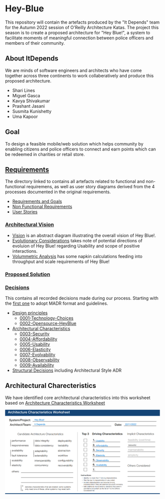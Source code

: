 # Hey-Blue

This repository will contain the artefacts produced by the "It Depends" team for the Autumn 2022 session of O'Reilly Architecture Katas. The project this season is to create a proposed architecture for "Hey Blue!", a system to facilitate moments of meaningful connection between police officers and members of their community.

## About ItDepends
We are minds of software engineers and architects who have come together across three continents to work collaberatively and produce this proposed architecture.

- Shari Lines
- Miguel Gasca
- Kavya Shivakumar
- Prashant Jasani
- Susmita Kunishetty
- Uma Kapoor

## Goal
To design a feasible mobile/web solution which helps community by enabling citizens and police officers to connect and earn points which can be redeemed in charities or retail store. 

## [Requirements](Requirements)

The directory linked to contains all artefacts related to functional and non-functional requiremens, as well as user story diagrams derived from the 4 processes documented in the original requirements.

- [Requirements and Goals](Requirements/Requirements_And_Goals.md)
- [Non Functional Requirements](Requirements/Non_Functional_Requirements.md)
- [User Stories](Requirements/UserStories)

### [Architectural Vision](Vision%20and%20Context)

- [Vision](Vision%20and%20Context/context%20and%20vision.jpg) is an abstract diagram illustrating the overall vision of Hey Blue!.
- [Evolutionary Considerations](Vision%20and%20Context/Evolutionary%20Considerations.md) takes note of potential directions of evoluion of Hey Blue! regarding Usability and scope of positive interactions.
- [Volummetric Analysis](Vision%20and%20Context/Volumetric.md) has some napkin calculations feeding into throughput and scale requirements of Hey Blue!

### [Proposed Solution](Solution/README.md)

### [Decisions](docs/decisions/README.md)

This contains all recorded decisions made during our process. Starting with the [first one](./docs/decisions/0000-use-markdown-any-decision-records.md) to adopt MADR format and guidelines.

- [Design principles](docs/decisions/principles/)
   - [0001-Technology-Choices](docs/decisions/principles/0001-technology-choices.md)
   - [0002-Opensource-HeyBlue](docs/decisions/principles/0002-opensource-heyblue.md)
- [Architectural Characteristics](docs/decisions/characteristics/)
   - [0003-Security](docs/decisions/characteristics/0003-security.md)
   - [0004-Affordability](docs/decisions/characteristics/0004-affordability.md)
   - [0005-Usability](docs/decisions/characteristics/0005-usability.md)
   - [0006-Elasticity](docs/decisions/characteristics/0006-elasticity.md)
   - [0007-Evolvability](docs/decisions/characteristics/0007-evolvability.md)
   - [0008-Observability](docs/decisions/characteristics/0008-observability.md)
   - [0009-Availability](docs/decisions/characteristics/0009-availability.md)
- [Structural Decisions](docs/decisions/structure/) including Architectural Style ADR

## Architectural Charecteristics

We have identified core architectural characteristics into this worksheet based on [Architecture Characteristics Worksheet](https://www.developertoarchitect.com/downloads/architecture-characteristics-worksheet.pdf) 

![ArchitecturalCharacteristics](docs/decisions/characteristics/ArchitecturalCharecteristics.PNG)



